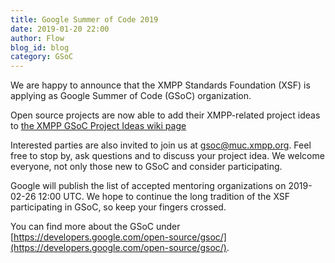 ```yaml
---
title: Google Summer of Code 2019
date: 2019-01-20 22:00
author: Flow
blog_id: blog
category: GSoC
---
```


We are happy to announce that the XMPP Standards Foundation (XSF) is applying as Google Summer of Code (GSoC) organization.

Open source projects are now able to add their XMPP-related project ideas to [the XMPP GSoC Project Ideas wiki page](https://wiki.xmpp.org/web/GSoC/2019/Project_Ideas)

Interested parties are also invited to join us at [gsoc@muc.xmpp.org](xmpp:gsoc@muc.xmpp.org?join). Feel free to stop by, ask questions and to discuss your project idea. We welcome everyone, not only those new to GSoC and consider participating.

Google will publish the list of accepted mentoring organizations on 2019-02-26 12:00 UTC. We hope to continue the long tradition of the XSF participating in GSoC, so keep your fingers crossed.

You can find more about the GSoC under [https://developers.google.com/open-source/gsoc/](https://developers.google.com/open-source/gsoc/).
